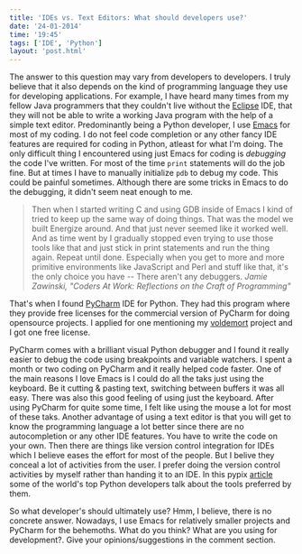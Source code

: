 ```yaml
---
title: 'IDEs vs. Text Editors: What should developers use?'
date: '24-01-2014'
time: '19:45'
tags: ['IDE', 'Python']
layout: 'post.html'
---
```


The answer to this question may vary from developers to developers. I truly believe that it also depends on the kind of programming language they use for developing applications. For example, I have heard many times from my fellow Java programmers that they couldn't live without the [Eclipse](http://www.eclipse.org/) IDE, that they will not be able to write a working Java program with the help of a simple text editor. Predominantly being a Python developer, I use [Emacs](http://www.gnu.org/software/emacs/) for most of my coding. I do not feel code completion or any other fancy IDE features are required for coding in Python, atleast for what I'm doing. The only difficult thing I encountered using just Emacs for coding is *debugging* the code I've written. For most of the time `print` statements will do the job fine. But at times I have to manually initialize `pdb` to debug my code. This could be painful sometimes. Although there are some tricks in Emacs to do the debugging, it didn't seem neat enough to me.

> Then when I started writing C and using GDB inside of Emacs I kind of tried to
> keep up the same way of doing things. That was the model we built Energize
> around. And that just never seemed like it worked well. And as time went by I
> gradually stopped even trying to use those tools like that and just stick in
> print statements and run the thing again. Repeat until done. Especially when
> you get to more and more primitive environments like JavaScript and Perl and
> stuff like that, it's the only choice you have -- There aren't any debuggers.
> <cite>Jamie Zawinski, "Coders At Work: Reflections on the Craft of Programming"
> </cite>

That's when I found [PyCharm](http://www.jetbrains.com/pycharm/) IDE for Python. They had this program where they provide free licenses for the commercial version of PyCharm for doing opensource projects. I applied for one mentioning my [voldemort](https://github.com/semk/voldemort) project and I got one free license.

PyCharm comes with a brilliant visual Python debugger and I found it really easier to debug the code using breakpoints and variable watchers. I spent a month or two coding on PyCharm and it really helped code faster. One of the main reasons I love Emacs is I could do all the taks just using the keyboard. Be it cutting & pasting text, switching between buffers it was all easy. There was also this good feeling of using just the keyboard. After using PyCharm for quite some time, I felt like using the mouse a lot for most of these taks. Another advantage of using a text editor is that you will get to know the programming language a lot better since there are no autocompletion or any other IDE features. You have to write the code on your own. Then there are things like version control integration for IDEs which I believe eases the effort for most of the people. But I belive they conceal a lot of activities from the user. I prefer doing the version control activities by myself rather than handing it to an IDE. In this pypix [article](http://pypix.com/roundups/tools-python-super-stars/) some of the world's top Python developers talk about the tools preferred by them.

So what developer's should ultimately use? Hmm, I believe, there is no concrete answer. Nowadays, I use Emacs for relatively smaller projects and PyCharm for the behemoths. What do you think? What are you using for development?. Give your opinions/suggestions in the comment section.
